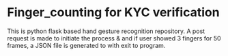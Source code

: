 # Finger_counting for KYC verification
This is python flask based hand gesture recognition repository.
A post request is made to initiate the process & and if user showed 3 fingers for 50 frames, a JSON file is generated to with exit to program.
